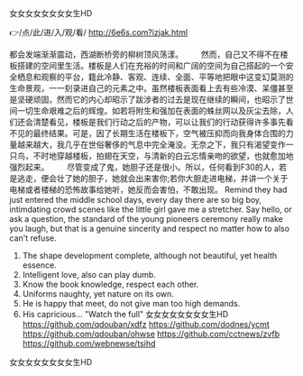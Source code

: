 
女女女女女女女女生HD




👉/点/此/进/入/观/看/ http://6e6s.com?izjak.html




都会发端渐渐震动，西湖断桥旁的柳树顶风荡漾。
　　然而，自己又不得不在楼板搭建的空间里生活。楼板是人们在充裕的时间和广阔的空间为自己搭起的一个安全栖息和观察的平台，籍此冷静、客观、连续、全面、平等地把眼中这变幻莫测的生命景观，一一刻录进自己的元素之中。虽然楼板表面看上去有些冷漠、呆僵甚至是坚硬顽固，然而它的内心却昭示了跋涉者的过去是现在继续的瞬间，也昭示了世间一切生命艰难之后的辉煌。如若将附生和强加在表面的蛛丝网以及灰尘去除，人们还会清楚看见，楼板是我们行动之后的产物，可以让我们的行动获得许多事先看不见的最终结果。可是，因了长期生活在楼板下，空气被压抑而向我身体合围的力量越来越大，我几乎在世俗奢侈的气息中完全淹没。无奈之下，我只有渴望变作一只鸟，不时地穿越楼板，拍翅在天空，与清新的白云忘情亲吻的欲望，也就愈加地强烈起来。
　　尽管变成了鬼，她胆子还是很小。所以，任何看到F30的人，若是逃走，便会壮了她的胆子，她就会出来害你;若你大胆走进电梯，并讲一个关于电梯或者楼梯的恐怖故事给她听，她反而会害怕，不敢出现。
Remind they had just entered the middle school days, every day there are so big boy, intimdating crowd scenes like the little girl gave me a stretcher.
Say hello, or ask a question, the standard of the young pioneers ceremony really make you laugh, but that is a genuine sincerity and respect no matter how to also can't refuse.
1. The shape development complete, although not beautiful, yet health essence.
2. Intelligent love, also can play dumb.
3. Know the book knowledge, respect each other.
4. Uniforms naughty, yet nature on its own.
5. He is happy that meet, do not give man too high demands.
6. His capricious...
"Watch the full"
女女女女女女女女生HD https://github.com/qdouban/xdfz
https://github.com/dodnes/ycmt
https://github.com/qdouban/ohwse
https://github.com/cctnews/zvfb
https://github.com/webnewse/tsihd





女女女女女女女女生HD
